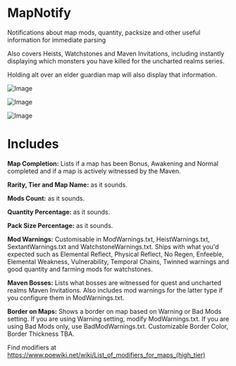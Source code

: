 # MapNotify
Notifications about map mods, quantity, packsize and other useful information for immediate parsing

Also covers Heists, Watchstones and Maven Invitations, including instantly displaying which monsters you have killed for the uncharted realms series.

Holding alt over an elder guardian map will also display that information.

![Image](https://i.imgur.com/sST1Zxi.png)

![Image](https://i.imgur.com/4GY3sNf.png)

![Image](https://i.imgur.com/xYNbWjJ.png)


# Includes
**Map Completion:** Lists if a map has been Bonus, Awakening and Normal completed and if a map is actively witnessed by the Maven.

**Rarity, Tier and Map Name:** as it sounds.

**Mods Count:** as it sounds.

**Quantity Percentage:** as it sounds.

**Pack Size Percentage:** as it sounds.

**Mod Warnings:** Customisable in ModWarnings.txt, HeistWarnings.txt, SextantWarnings.txt and WatchstoneWarnings.txt. Ships with what you'd expected such as Elemental Reflect, Physical Reflect, No Regen, Enfeeble, Elemental Weakness, Vulnerability, Temporal Chains, Twinned warnings and good quantity and farming mods for watchstones.

**Maven Bosses:** Lists what bosses are witnessed for quest and uncharted realms Maven Invitations. Also includes mod warnings for the latter type if you configure them in ModWarnings.txt.

**Border on Maps:** Shows a border on map based on Warning or Bad Mods setting. If you are using Warning setting, modify ModWarnings.txt. If you are using Bad Mods only, use BadModWarnings.txt. Customizable Border Color, Border Thickness TBA.

Find modifiers at https://www.poewiki.net/wiki/List_of_modifiers_for_maps_(high_tier)

